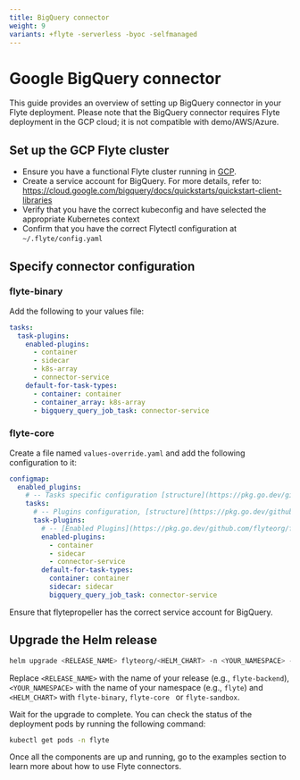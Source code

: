 ```yaml
---
title: BigQuery connector
weight: 9
variants: +flyte -serverless -byoc -selfmanaged
---
```

# Google BigQuery connector

This guide provides an overview of setting up BigQuery connector in your Flyte deployment.
Please note that the BigQuery connector requires Flyte deployment in the GCP cloud; it is not compatible with demo/AWS/Azure.

## Set up the GCP Flyte cluster

- Ensure you have a functional Flyte cluster running in [GCP](https://docs.flyte.org/en/latest/deployment/gcp/index.html#deployment-gcp).
- Create a service account for BigQuery. For more details, refer to: <https://cloud.google.com/bigquery/docs/quickstarts/quickstart-client-libraries>
- Verify that you have the correct kubeconfig and have selected the appropriate Kubernetes context
- Confirm that you have the correct Flytectl configuration at `~/.flyte/config.yaml`

## Specify connector configuration

### flyte-binary

Add the following to your values file:
```yaml
tasks:
  task-plugins:
    enabled-plugins:
      - container
      - sidecar
      - k8s-array
      - connector-service
    default-for-task-types:
      - container: container
      - container_array: k8s-array
      - bigquery_query_job_task: connector-service
```
### flyte-core

Create a file named `values-override.yaml` and add the following configuration to it:

```yaml
configmap:
  enabled_plugins:
    # -- Tasks specific configuration [structure](https://pkg.go.dev/github.com/flyteorg/flytepropeller/pkg/controller/nodes/task/config#GetConfig)
    tasks:
      # -- Plugins configuration, [structure](https://pkg.go.dev/github.com/flyteorg/flytepropeller/pkg/controller/nodes/task/config#TaskPluginConfig)
      task-plugins:
        # -- [Enabled Plugins](https://pkg.go.dev/github.com/flyteorg/flyteplugins/go/tasks/config#Config). Enable sagemaker*, athena if you install the backend
        enabled-plugins:
          - container
          - sidecar
          - connector-service
        default-for-task-types:
          container: container
          sidecar: sidecar
          bigquery_query_job_task: connector-service
```
Ensure that flytepropeller has the correct service account for BigQuery.

## Upgrade the Helm release


```bash
helm upgrade <RELEASE_NAME> flyteorg/<HELM_CHART> -n <YOUR_NAMESPACE> --values values-override.yaml

```

Replace ``<RELEASE_NAME>`` with the name of your release (e.g., ``flyte-backend``),
``<YOUR_NAMESPACE>`` with the name of your namespace (e.g., ``flyte``) and `<HELM_CHART>` with `flyte-binary`, `flyte-core ` or `flyte-sandbox`.


Wait for the upgrade to complete. You can check the status of the deployment pods by running the following command:

```bash
kubectl get pods -n flyte
```

Once all the components are up and running, go to the examples section to learn more about how to use Flyte connectors.


